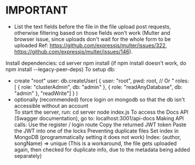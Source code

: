 # IMPORTANT
- List the text fields before the file in the file upload post requests, otherwise filtering based on those fields won't work
(Multer and browser issue, since uploads don't wait for the whole form to be uploaded
Ref: https://github.com/expressjs/multer/issues/322, https://github.com/expressjs/multer/issues/146).

Install dependencies:
    cd server
    npm install
    (if npm install doesn't work, do npm install --legacy-peer-deps)
To setup db:
- create "root" user:
    db.createUser(
    { user: "root",
                    pwd: root,  // Or  "<cleartext password>
                    roles: [ { role: "clusterAdmin", db: "admin" },
                            { role: "readAnyDatabase", db: "admin" },
                            "readWrite"] }
    )
- optionally (recommended) force login on mongodb so that the db isn't accessible without an account    
To start the server, run:
    cd server
    node index.js
To access the Docs API (Swagger documentation), go to:
    localhost:3001/api-docs
Making API calls:
    Use the register / login route
    Copy the returned JWT token
    Paste the JWT into one of the locks
Preventing duplicate files
    Set index in MongoDB (programmatically setting it does not work)
    Index: (author, songName) => unique
    (This is a workaround, the file gets uploaded again, then checked for duplicate info, due to the metadata being added separately)